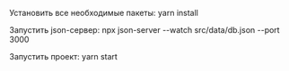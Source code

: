 Установить все необходимые пакеты: yarn install

Запустить json-сервер: npx json-server --watch src/data/db.json --port 3000

Запустить проект: yarn start
